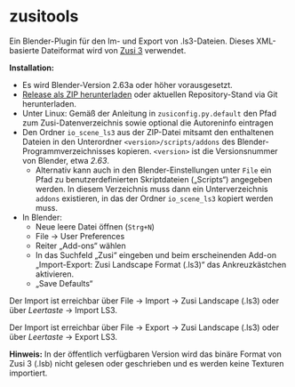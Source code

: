 zusitools
=========

Ein Blender-Plugin für den Im- und Export von .ls3-Dateien. Dieses XML-basierte Dateiformat wird von [Zusi 3](http://www.zusi.de) verwendet.

**Installation:** 

 * Es wird Blender-Version 2.63a oder höher vorausgesetzt.
 * [Release als ZIP herunterladen](https://github.com/zusitools/blender_ls3/releases) oder aktuellen Repository-Stand via Git herunterladen.
 * Unter Linux: Gemäß der Anleitung in `zusiconfig.py.default` den Pfad zum Zusi-Datenverzeichnis sowie optional die Autoreninfo eintragen
 * Den Ordner `io_scene_ls3` aus der ZIP-Datei mitsamt den enthaltenen Dateien in den Unterordner `<version>/scripts/addons` des Blender-Programmverzeichnisses kopieren. `<version>` ist die Versionsnummer von Blender, etwa *2.63*.
 	* Alternativ kann auch in den Blender-Einstellungen unter `File` ein Pfad zu benutzerdefinierten Skriptdateien („Scripts“) angegeben werden. In diesem Verzeichnis muss dann ein Unterverzeichnis `addons` existieren, in das der Ordner `io_scene_ls3` kopiert werden muss.
 * In Blender:
 	* Neue leere Datei öffnen (`Strg+N`)
 	* File → User Preferences
 	* Reiter „Add-ons“ wählen
 	* In das Suchfeld „Zusi“ eingeben und beim erscheinenden Add-on „Import-Export: Zusi Landscape Format (.ls3)“ das Ankreuzkästchen aktivieren.
 	* „Save Defaults“

Der Import ist erreichbar über File → Import → Zusi Landscape (.ls3) oder über *Leertaste* → Import LS3.

Der Import ist erreichbar über File → Export → Zusi Landscape (.ls3) oder über *Leertaste* → Export LS3.

**Hinweis:** In der öffentlich verfügbaren Version wird das binäre Format von Zusi 3 (.lsb) nicht gelesen oder geschrieben und es werden keine Texturen importiert.
